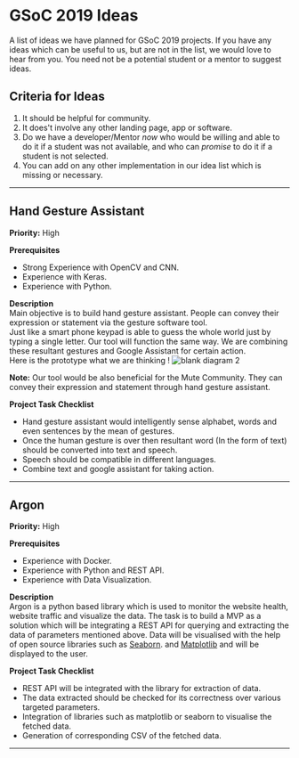 # GSoC 2019 Ideas
A list of ideas we have planned for GSoC 2019 projects.
If you have any ideas which can be useful to us, but are not in the
list, we would love to hear from you.  You need not be a potential
student or a mentor to suggest ideas.

## Criteria for Ideas
1. It should be helpful for community.
2. It does't involve any other landing page, app or software.
3. Do we have a developer/Mentor _now_ who would be willing and able to do it
   if a student was not available, and who can _promise_ to do it if a
   student is not selected.
4. You can add on any other implementation in our idea list which is missing or necessary.

------------

## Hand Gesture Assistant
**Priority:** High

**Prerequisites**<br>
 - Strong Experience with OpenCV and CNN.
 - Experience with Keras.
 - Experience with Python.

**Description**<br>
Main objective is to build hand gesture assistant. People can convey their expression or statement via the gesture software tool.   
Just like a smart phone keypad is able to guess the whole world just by typing a single letter. Our tool will function the same way.
We are combining these resultant gestures and Google Assistant for certain action. <br>
Here is the prototype what we are thinking !
![blank diagram 2](https://user-images.githubusercontent.com/31731827/52052829-a6239400-257d-11e9-89d9-b696fe74d17f.png)

**Note:** Our tool would be also beneficial for the Mute Community. They can convey their expression and statement through hand gesture assistant.

**Project Task Checklist**<br> 
 - Hand gesture assistant would intelligently sense alphabet, words and even sentences by the mean of gestures.
 - Once the human gesture is over then resultant word (In the form of text) should be converted into text and speech.
 - Speech should be compatible in different languages.
 - Combine text and google assistant for taking action.
 
------------


## Argon
**Priority:** High

**Prerequisites**<br>
 - Experience with Docker.
 - Experience with Python and REST API.
 - Experience with Data Visualization.

**Description**<br>
Argon is a python based library which is used to monitor the website health, website traffic and visualize the data.
The task is to build a MVP as a solution which will be integrating a REST API for querying and extracting the data of parameters mentioned above.
Data will be visualised with the help of open source libraries such as [Seaborn](https://github.com/mwaskom/seaborn). and [Matplotlib](https://github.com/matplotlib/matplotlib) and will be displayed to the user.

**Project Task Checklist**<br> 
 - REST API will be integrated with the library for extraction of data.
 - The data extracted should be checked for its correctness over various targeted parameters.
 - Integration of libraries such as matplotlib or seaborn to visualise the fetched data.
 - Generation of corresponding CSV of the fetched data.
------------
